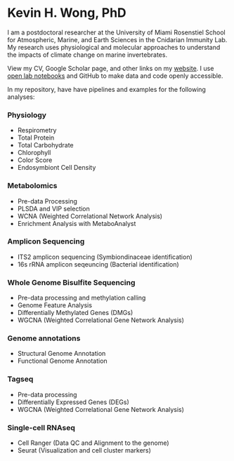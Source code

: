 # Kevin H. Wong, PhD

I am a postdoctoral researcher at the University of Miami Rosenstiel School for Atmospheric, Marine, and Earth Sciences in the Cnidarian Immunity Lab. My research uses physiological and molecular approaches to understand the impacts of climate change on marine invertebrates. 

View my CV, Google Scholar page, and other links on my [website](https://sites.google.com/view/kevin-h-wong/home/). I use [open lab notebooks](https://kevinhwong1.github.io/KevinHWong_Notebook/) and GitHub to make data and code openly accessible. 

In my repository, have have pipelines and examples for the following analyses:

### Physiology
* Respirometry
* Total Protein
* Total Carbohydrate
* Chlorophyll
* Color Score
* Endosymbiont Cell Density

### Metabolomics
* Pre-data Processing
* PLSDA and VIP selection
* WCNA (Weighted Correlational Network Analysis)
* Enrichment Analysis with MetaboAnalyst

### Amplicon Sequencing
* ITS2 amplicon sequencing (Symbiondinaceae identification)
* 16s rRNA amplicon seqeuncing (Bacterial identification)

### Whole Genome Bisulfite Sequencing
* Pre-data processing and methylation calling
* Genome Feature Analysis
* Differentially Methylated Genes (DMGs)
* WGCNA (Weighted Correlational Gene Network Analysis)

### Genome annotations
* Structural Genome Annotation
* Functional Genome Annotation

### Tagseq
* Pre-data processing 
* Differentially Expressed Genes (DEGs)
* WGCNA (Weighted Correlational Gene Network Analysis)

### Single-cell RNAseq
* Cell Ranger (Data QC and Alignment to the genome)
* Seurat (Visualization and cell cluster markers)

